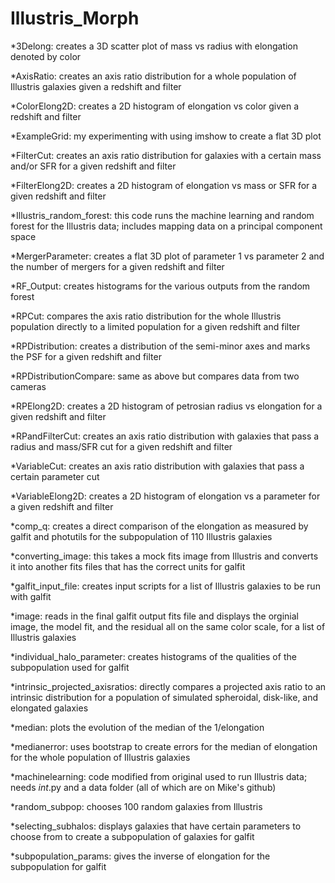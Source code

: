 # Illustris_Morph

*3Delong: creates a 3D scatter plot of mass vs radius with elongation denoted by color

*AxisRatio: creates an axis ratio distribution for a whole population of Illustris galaxies given a redshift and filter

*ColorElong2D: creates a 2D histogram of elongation vs color given a redshift and filter

*ExampleGrid: my experimenting with using imshow to create a flat 3D plot

*FilterCut: creates an axis ratio distribution for galaxies with a certain mass and/or SFR for a given redshift and filter

*FilterElong2D: creates a 2D histogram of elongation vs mass or SFR for a given redshift and filter

*Illustris_random_forest: this code runs the machine learning and random forest for the Illustris data; includes mapping data on a principal component space

*MergerParameter: creates a flat 3D plot of parameter 1 vs parameter 2 and the number of mergers for a given redshift and filter

*RF_Output: creates histograms for the various outputs from the random forest

*RPCut: compares the axis ratio distribution for the whole Illustris population directly to a limited population for a given redshift and filter

*RPDistribution: creates a distribution of the semi-minor axes and marks the PSF for a given redshift and filter

*RPDistributionCompare: same as above but compares data from two cameras 

*RPElong2D: creates a 2D histogram of petrosian radius vs elongation for a given redshift and filter

*RPandFilterCut: creates an axis ratio distribution with galaxies that pass a radius and mass/SFR cut for a given redshift and filter

*VariableCut: creates an axis ratio distribution with galaxies that pass a certain parameter cut

*VariableElong2D: creates a 2D histogram of elongation vs a parameter for a given redshift and filter

*comp_q: creates a direct comparison of the elongation as measured by galfit and photutils for the subpopulation of 110 Illustris galaxies

*converting_image: this takes a mock fits image from Illustris and converts it into another fits files that has the correct units for galfit

*galfit_input_file: creates input scripts for a list of Illustris galaxies to be run with galfit

*image: reads in the final galfit output fits file and displays the orginial image, the model fit, and the residual all on the same color scale, for a list of Illustris galaxies

*individual_halo_parameter: creates histograms of the qualities of the subpopulation used for galfit

*intrinsic_projected_axisratios: directly compares a projected axis ratio to an intrinsic distribution for a population of simulated spheroidal, disk-like, and elongated galaxies

*median: plots the evolution of the median of the 1/elongation

*medianerror: uses bootstrap to create errors for the median of elongation for the whole population of Illustris galaxies

*machinelearning: code modified from original used to run Illustris data; needs _int_.py and a data folder (all of which are on Mike's github)

*random_subpop: chooses 100 random galaxies from Illustris

*selecting_subhalos: displays galaxies that have certain parameters to choose from to create a subpopulation of galaxies for galfit

*subpopulation_params: gives the inverse of elongation for the subpopulation for galfit
